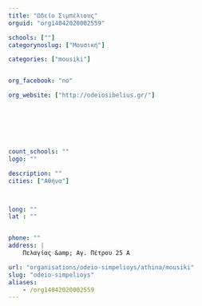 ```yaml
---
title: "Ωδείο Σιμπέλιους"
orguid: "org14042020002559"

schools: [""]
categorynoslug: ["Μουσική"]

categories: ["mousiki"]


org_facebook: "no"

org_website: ["http://odeiosibelius.gr/"]







count_schools: ""
logo: ""

description: ""
cities: ["Αθήνα"]



long: ""
lat : ""


phone: ""
address: |
    Πελαγίας &amp; Αγ. Πέτρου 25 Α

url: "organisations/odeio-simpelioys/athina/mousiki"
slug: "odeio-simpelioys"
aliases:
    - /org14042020002559
---
```



